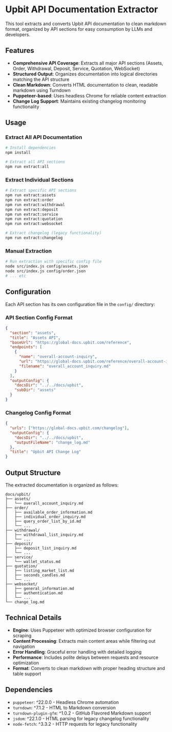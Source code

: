 # Upbit API Documentation Extractor

This tool extracts and converts Upbit API documentation to clean markdown format, organized by API sections for easy consumption by LLMs and developers.

## Features

- **Comprehensive API Coverage**: Extracts all major API sections (Assets, Order, Withdrawal, Deposit, Service, Quotation, WebSocket)
- **Structured Output**: Organizes documentation into logical directories matching the API structure
- **Clean Markdown**: Converts HTML documentation to clean, readable markdown using Turndown
- **Puppeteer-based**: Uses headless Chrome for reliable content extraction
- **Change Log Support**: Maintains existing changelog monitoring functionality

## Usage

### Extract All API Documentation

```bash
# Install dependencies
npm install

# Extract all API sections
npm run extract:all
```

### Extract Individual Sections

```bash
# Extract specific API sections
npm run extract:assets
npm run extract:order
npm run extract:withdrawal
npm run extract:deposit
npm run extract:service
npm run extract:quotation
npm run extract:websocket

# Extract changelog (legacy functionality)
npm run extract:changelog
```

### Manual Extraction

```bash
# Run extraction with specific config file
node src/index.js config/assets.json
node src/index.js config/order.json
# ... etc
```

## Configuration

Each API section has its own configuration file in the `config/` directory:

### API Section Config Format

```json
{
  "section": "assets",
  "title": "Assets API",
  "baseUrl": "https://global-docs.upbit.com/reference",
  "endpoints": [
    {
      "name": "overall-account-inquiry",
      "url": "https://global-docs.upbit.com/reference/overall-account-inquiry",
      "filename": "overall_account_inquiry.md"
    }
  ],
  "outputConfig": {
    "docsDir": "../../docs/upbit",
    "subDir": "assets"
  }
}
```

### Changelog Config Format

```json
{
  "urls": ["https://global-docs.upbit.com/changelog"],
  "outputConfig": {
    "docsDir": "../../docs/upbit",
    "outputFileName": "change_log.md"
  },
  "title": "Upbit API Change Log"
}
```

## Output Structure

The extracted documentation is organized as follows:

```
docs/upbit/
├── assets/
│   └── overall_account_inquiry.md
├── order/
│   ├── available_order_information.md
│   ├── individual_order_inquiry.md
│   ├── query_order_list_by_id.md
│   └── ...
├── withdrawal/
│   ├── withdrawal_list_inquiry.md
│   └── ...
├── deposit/
│   ├── deposit_list_inquiry.md
│   └── ...
├── service/
│   └── wallet_status.md
├── quotation/
│   ├── listing_market_list.md
│   ├── seconds_candles.md
│   └── ...
├── websocket/
│   ├── general_information.md
│   ├── authentication.md
│   └── ...
└── change_log.md
```

## Technical Details

- **Engine**: Uses Puppeteer with optimized browser configuration for scraping
- **Content Processing**: Extracts main content areas while filtering out navigation
- **Error Handling**: Graceful error handling with detailed logging
- **Performance**: Includes polite delays between requests and resource optimization
- **Format**: Converts to clean markdown with proper heading structure and table support

## Dependencies

- `puppeteer`: ^22.0.0 - Headless Chrome automation
- `turndown`: ^7.1.2 - HTML to Markdown conversion
- `turndown-plugin-gfm`: ^1.0.2 - GitHub Flavored Markdown support
- `jsdom`: ^22.1.0 - HTML parsing for legacy changelog functionality
- `node-fetch`: ^3.3.2 - HTTP requests for legacy functionality